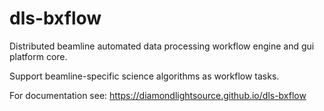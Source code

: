 dls-bxflow
=======================================================================

Distributed beamline automated data processing workflow engine and gui platform core.

Support beamline-specific science algorithms as workflow tasks.

For documentation see: https://diamondlightsource.github.io/dls-bxflow